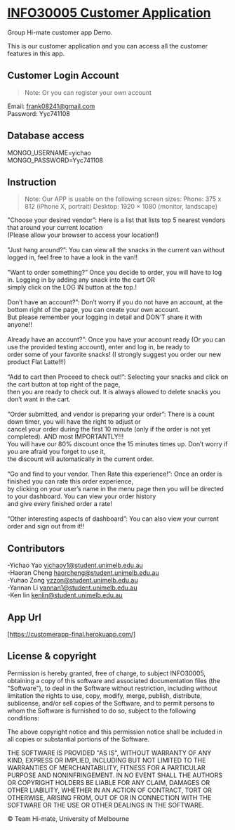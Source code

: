 # [INFO30005 Customer Application](https://github.com/INFO30005-2021-SM1/project-t17-hi-mate)

Group Hi-mate customer app Demo.

This is our customer application and you can access all the customer features in this app.
## Customer Login Account
> Note: Or you can register your own account

Email: frank08241@gmail.com <br/>
Password: Yyc741108

## Database access

MONGO_USERNAME=yichao <br/>
MONGO_PASSWORD=Yyc741108

## Instruction
> Note: Our APP is usable on the following screen sizes: Phone: 375 x 812 (iPhone X, portrait) Desktop: 1920 × 1080 (monitor, landscape)

"Choose your desired vendor”: Here is a list that lists top 5 nearest vendors that around your current location <br/>
(Please allow your browser to access your location!)
<br/>
<br/>
"Just hang around?”: You can view all the snacks in the current van without logged in, feel free to have a look in the van!!
<br/>
<br/>
"Want to order something?” Once you decide to order, you will have to log in. Logging in by adding any snack into the cart OR <br/>
simply click on the LOG IN button at the top.!
<br/>
<br/>
Don’t have an account?”: Don’t worry if you do not have an account, at the bottom right of the page, you can create your own account.<br/>
But please remember your logging in detail and DON’T share it with anyone!!
<br/>
<br/>
Already have an account?”: Once you have your account ready (Or you can use the provided testing account), enter and log in, be ready to <br/>
order some of your favorite snacks! (I strongly suggest you order our new product Flat Latte!!!)
<br/>
<br/>
“Add to cart then Proceed to check out!”: Selecting your snacks and click on the cart button at top right of the page, <br/>
then you are ready to check out. It is always allowed to delete snacks you don’t want in the cart.
<br/>
<br/>
“Order submitted, and vendor is preparing your order”: There is a count down timer, you will have the right to adjust or <br/>
cancel your order during the first 10 minute (only if the order is not yet completed). AND most IMPORTANTLY!!! <br/>
You will have our 80% discount once the 15 minutes times up. Don’t worry if you are afraid you forget to use it, <br/>
the discount will automatically in the current order.
<br/>
<br/>
“Go and find to your vendor. Then Rate this experience!”: Once an order is finished you can rate this order experience,<br/>
by clicking on your user’s name in the menu page then you will be directed to your dashboard. You can view your order history<br/>
and give every finished order a rate! 
<br/>
<br/>
“Other interesting aspects of dashboard”: You can also view your current order and sign out from it!!

## Contributors

-Yichao Yao <yichaoy1@student.unimelb.edu.au> <br />
-Haoran Cheng <haorcheng@student.unimelb.edu.au> <br />
-Yuhao Zong <yzzon@student.unimelb.edu.au> <br />
-Yannan Li <yannan1@student.unimelb.edu.au> <br />
-Ken lin <kenlin@student.unimelb.edu.au> <br />

## App Url
[https://customerapp-final.herokuapp.com/]

## License & copyright
Permission is hereby granted, free of charge, to subject INFO30005,
obtaining a copy of this software and associated documentation files (the "Software"), 
to deal in the Software without restriction, including without limitation the rights
to use, copy, modify, merge, publish, distribute, sublicense, and/or sell copies of the
Software, and to permit persons to whom the Software is furnished to do so, subject to 
the following conditions:

The above copyright notice and this permission notice shall be included in all
copies or substantial portions of the Software.

THE SOFTWARE IS PROVIDED "AS IS", WITHOUT WARRANTY OF ANY KIND, EXPRESS OR
IMPLIED, INCLUDING BUT NOT LIMITED TO THE WARRANTIES OF MERCHANTABILITY,
FITNESS FOR A PARTICULAR PURPOSE AND NONINFRINGEMENT. IN NO EVENT SHALL THE
AUTHORS OR COPYRIGHT HOLDERS BE LIABLE FOR ANY CLAIM, DAMAGES OR OTHER
LIABILITY, WHETHER IN AN ACTION OF CONTRACT, TORT OR OTHERWISE, ARISING FROM,
OUT OF OR IN CONNECTION WITH THE SOFTWARE OR THE USE OR OTHER DEALINGS IN THE
SOFTWARE.

© Team Hi-mate, University of Melbourne



